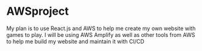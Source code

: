 # AWSproject
My plan is to use React.js and AWS to help me create my own website with games to play. I will be using AWS Amplify as well as other tools from AWS to help me build my website and maintain it with CI/CD
